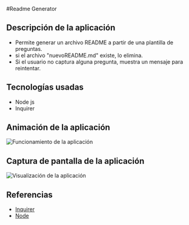 #Readme Generator

## Descripción de la aplicación

* Permite generar un archivo README  a partir de una plantilla de preguntas.
* si el archivo "nuevoREADME.md" existe, lo elimina.
* Si el usuario no captura alguna pregunta,  muestra un mensaje para reintentar.


## Tecnologías usadas

* Node js
* Inquirer


## Animación de la aplicación

![Funcionamiento de la aplicación](https://github.com/JulioCesarDelAngel/ReadmeGenerator-M09-D01/tree/main/Develop/assets/images/BannerReadmeGenerator.gif)


## Captura de pantalla de la aplicación

![Visualización de la aplicación](https://github.com/JulioCesarDelAngel/ReadmeGenerator-M09-D01/tree/main/Develop/assets/images/BannerReadmeGenerator.png)


## Referencias

- [Inquirer](https://www.npmjs.com/package/inquirer)
- [Node](https://www.npmjs.com/package/node)

